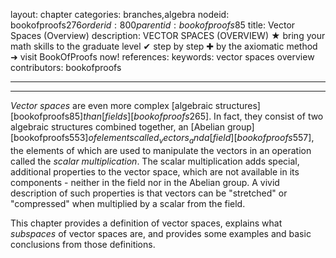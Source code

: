layout: chapter
categories: branches,algebra
nodeid: bookofproofs$276
orderid: 800
parentid: bookofproofs$85
title: Vector Spaces (Overview)
description: VECTOR SPACES (OVERVIEW) ★ bring your math skills to the graduate level ✔ step by step ✚ by the axiomatic method ➜ visit BookOfProofs now!
references: 
keywords: vector spaces overview
contributors: bookofproofs

---


---

_Vector spaces_ are even more complex [algebraic structures][bookofproofs$85] than [fields][bookofproofs$265]. In fact, they consist of two algebraic structures combined together, an [Abelian group][bookofproofs$553] of elements called _vectors_ and a [field][bookofproofs$557], the elements of which are used to manipulate the vectors in an operation called the _scalar multiplication_. The scalar multiplication adds special, additional properties to the vector space, which are not available in its components - neither in the field nor in the Abelian group. A vivid description of such properties is that vectors can be "stretched" or "compressed" when multiplied by a scalar from the field.

This chapter provides a definition of vector spaces, explains what _subspaces_ of vector spaces are, and provides some examples and basic conclusions from those definitions.
